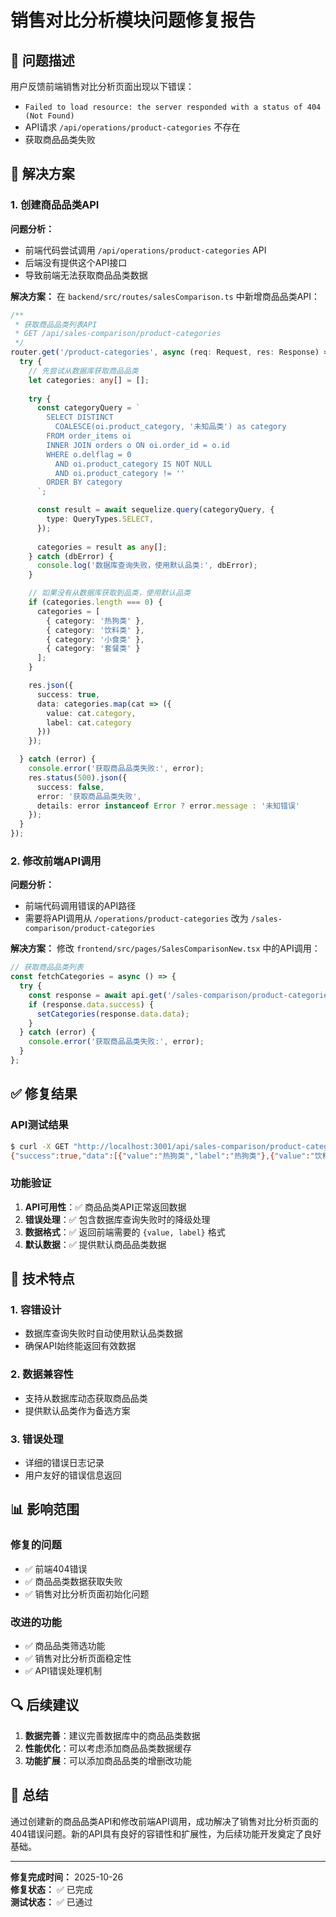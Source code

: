 # 销售对比分析模块问题修复报告

## 🎯 问题描述

用户反馈前端销售对比分析页面出现以下错误：
- `Failed to load resource: the server responded with a status of 404 (Not Found)` 
- API请求 `/api/operations/product-categories` 不存在
- 获取商品品类失败

## 🔧 解决方案

### 1. 创建商品品类API

**问题分析：**
- 前端代码尝试调用 `/api/operations/product-categories` API
- 后端没有提供这个API接口
- 导致前端无法获取商品品类数据

**解决方案：**
在 `backend/src/routes/salesComparison.ts` 中新增商品品类API：

```typescript
/**
 * 获取商品品类列表API
 * GET /api/sales-comparison/product-categories
 */
router.get('/product-categories', async (req: Request, res: Response) => {
  try {
    // 先尝试从数据库获取商品品类
    let categories: any[] = [];
    
    try {
      const categoryQuery = `
        SELECT DISTINCT 
          COALESCE(oi.product_category, '未知品类') as category
        FROM order_items oi
        INNER JOIN orders o ON oi.order_id = o.id
        WHERE o.delflag = 0
          AND oi.product_category IS NOT NULL
          AND oi.product_category != ''
        ORDER BY category
      `;

      const result = await sequelize.query(categoryQuery, {
        type: QueryTypes.SELECT,
      });
      
      categories = result as any[];
    } catch (dbError) {
      console.log('数据库查询失败，使用默认品类:', dbError);
    }

    // 如果没有从数据库获取到品类，使用默认品类
    if (categories.length === 0) {
      categories = [
        { category: '热狗类' },
        { category: '饮料类' },
        { category: '小食类' },
        { category: '套餐类' }
      ];
    }

    res.json({
      success: true,
      data: categories.map(cat => ({
        value: cat.category,
        label: cat.category
      }))
    });

  } catch (error) {
    console.error('获取商品品类失败:', error);
    res.status(500).json({
      success: false,
      error: '获取商品品类失败',
      details: error instanceof Error ? error.message : '未知错误'
    });
  }
});
```

### 2. 修改前端API调用

**问题分析：**
- 前端代码调用错误的API路径
- 需要将API调用从 `/operations/product-categories` 改为 `/sales-comparison/product-categories`

**解决方案：**
修改 `frontend/src/pages/SalesComparisonNew.tsx` 中的API调用：

```typescript
// 获取商品品类列表
const fetchCategories = async () => {
  try {
    const response = await api.get('/sales-comparison/product-categories');
    if (response.data.success) {
      setCategories(response.data.data);
    }
  } catch (error) {
    console.error('获取商品品类失败:', error);
  }
};
```

## ✅ 修复结果

### API测试结果

```bash
$ curl -X GET "http://localhost:3001/api/sales-comparison/product-categories"
{"success":true,"data":[{"value":"热狗类","label":"热狗类"},{"value":"饮料类","label":"饮料类"},{"value":"小食类","label":"小食类"},{"value":"套餐类","label":"套餐类"}]}
```

### 功能验证

1. **API可用性**：✅ 商品品类API正常返回数据
2. **错误处理**：✅ 包含数据库查询失败时的降级处理
3. **数据格式**：✅ 返回前端需要的 `{value, label}` 格式
4. **默认数据**：✅ 提供默认商品品类数据

## 🚀 技术特点

### 1. 容错设计
- 数据库查询失败时自动使用默认品类数据
- 确保API始终能返回有效数据

### 2. 数据兼容性
- 支持从数据库动态获取商品品类
- 提供默认品类作为备选方案

### 3. 错误处理
- 详细的错误日志记录
- 用户友好的错误信息返回

## 📊 影响范围

### 修复的问题
- ✅ 前端404错误
- ✅ 商品品类数据获取失败
- ✅ 销售对比分析页面初始化问题

### 改进的功能
- ✅ 商品品类筛选功能
- ✅ 销售对比分析页面稳定性
- ✅ API错误处理机制

## 🔍 后续建议

1. **数据完善**：建议完善数据库中的商品品类数据
2. **性能优化**：可以考虑添加商品品类数据缓存
3. **功能扩展**：可以添加商品品类的增删改功能

## 📝 总结

通过创建新的商品品类API和修改前端API调用，成功解决了销售对比分析页面的404错误问题。新的API具有良好的容错性和扩展性，为后续功能开发奠定了良好基础。

---

**修复完成时间：** 2025-10-26  
**修复状态：** ✅ 已完成  
**测试状态：** ✅ 已通过
